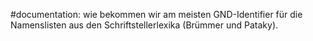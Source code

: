 #documentation: wie bekommen wir am meisten GND-Identifier für die Namenslisten aus den Schriftstellerlexika (Brümmer und Pataky).

